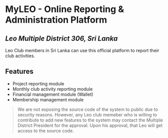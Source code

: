 # MyLEO - Online Reporting & Administration Platform
## _Leo Multiple District 306, Sri Lanka_

Leo Club members in Sri Lanka can use this official platform to report their club activities.
## Features

- Project reporting module
- Monthly club activity reporting module
- Financial management module (Wallet)
- Membership management module

> We are not exposing the source code of the system to public due to security reasons. However, any Leo club memeber who is willing to contribute to add new features to the system may contact the Multiple District President for the approval. Upon his approval, that Leo will get access to the source code.
